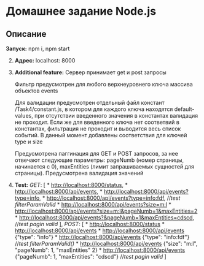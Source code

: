 # Домашнее задание Node.js

## Описание

 **Запуск:**
    npm i,
    npm start

2. **Адрес:**
    localhost: 8000

3. **Additional feature:**
    Сервер принимает get и post запросы

    Фильтр предусмотрен для любого верхнеуровнего ключа массива объектов events

    Для валидации предусмотрен отдельный файл констант /Task4/constant.js, в котором для каждого ключа находятся default-values, при отсутствии введенного              значения в константах валидация не проходит. Если же для введенного ключа нет соответвий в константах, фильтрация не проходит и выводится весь список          событий. В данный момент добавлены соответствия для ключей type и size
    
    Предусмотрена паггинация для GET и POST запросов, за нее отвечают следующие параметры: pageNumb (номер страницы, начинается с 0), maxEntities (лимит                запрашиваемых сущностей для страницы). Предусмотрена валидация значений

4. **Test:**
        *GET*: [
        * <http://localhost:8000/status>,
        * <http://localhost:8000/api/events>,
        * <http://localhost:8000/api/events?type=info>,
        * <http://localhost:8000/api/events?type=info:fdf>, //*test filterParamValid*
        * <http://localhost:8000/api/events?size=m:l>
        * <http://localhost:8000/api/events?size=m:l&pageNumb=1&maxEntities=2>
        * <http://localhost:8000/api/events?&pageNumb=1&maxEntities=cdscd>, //*test pagin valid*
        ],
        *POST*: [
            * <http://localhost:8000/status>
            * <http://localhost:8000/api/events>
            * <http://localhost:8000/api/events> {"type": "info"}
            * <http://localhost:8000/api/events> {"type": "info:fdf"} //*test filterParamValid()*
            * <http://localhost:8000/api/events> {"size": "m:l", "pageNumb": 1, "maxEntities" 2}
            * <http://localhost:8000/api/events> {"pageNumb": 1, "maxEntities": "cdscd"} //*test pagin valid*
        ]
    

